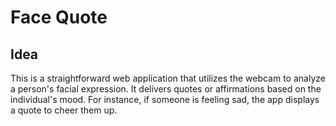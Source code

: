 # Face Quote

## Idea

This is a straightforward web application that utilizes the webcam to analyze a person's facial expression. It delivers quotes or affirmations based on the individual's mood. For instance, if someone is feeling sad, the app displays a quote to cheer them up.
